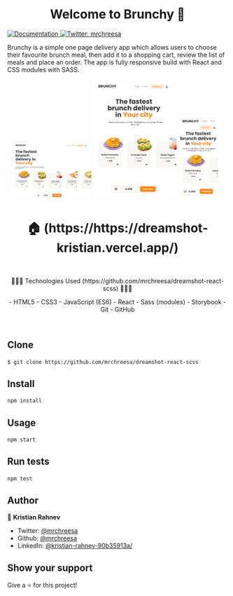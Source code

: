<h1 align="center">Welcome to Brunchy 👋</h1>
<p>
  <a href="https://github.com/mrchreesa/dreamshot-react-scss" target="_blank">
    <img alt="Documentation" src="https://img.shields.io/badge/documentation-yes-brightgreen.svg" />
  </a>
  <a href="https://twitter.com/mrchreesa" target="_blank">
    <img alt="Twitter: mrchreesa" src="https://img.shields.io/twitter/follow/mrchreesa.svg?style=social" />
  </a>
</p>

Brunchy is a simple one page delivery app which allows users to choose their favourite brunch meal, then add it to a shopping cart, review the list of meals and place an order.
The app is fully responsive build with React and CSS modules with SASS.

<div >
<img width="38%" src="./images/Brunchy/Desktop.png" alt="preview" />
<img width="38%" src="./images/Brunchy/Tablet.png" alt="preview" />
<img width="18%" src="./images/Brunchy/Phone.png" alt="preview" />
</div >
<h1 align="center"> 🏠 (https://https://dreamshot-kristian.vercel.app/) </h1>
</br>
<p align="center">
 🔶🔶🔶 Technologies Used (https://github.com/mrchreesa/dreamshot-react-scss) 🔶🔶🔶
 </p>
<p align="center">
- HTML5
- CSS3
- JavaScript (ES6)
- React
- Sass (modules)
- Storybook
- Git
- GitHub
</p>

</br>

## Clone

```sh
$ git clone https://github.com/mrchreesa/dreamshot-react-scss
```

## Install

```sh
npm install
```

## Usage

```sh
npm start
```

## Run tests

```sh
npm test
```

## Author

👤 **Kristian Rahnev**

- Twitter: [@mrchreesa](https://twitter.com/mrchreesa)
- Github: [@mrchreesa](https://github.com/mrchreesa)
- LinkedIn: [@kristian-rahnev-90b35913a/](https://linkedin.com/in/kristian-rahnev-90b35913a/)

## Show your support

Give a ⭐️ for this project!
